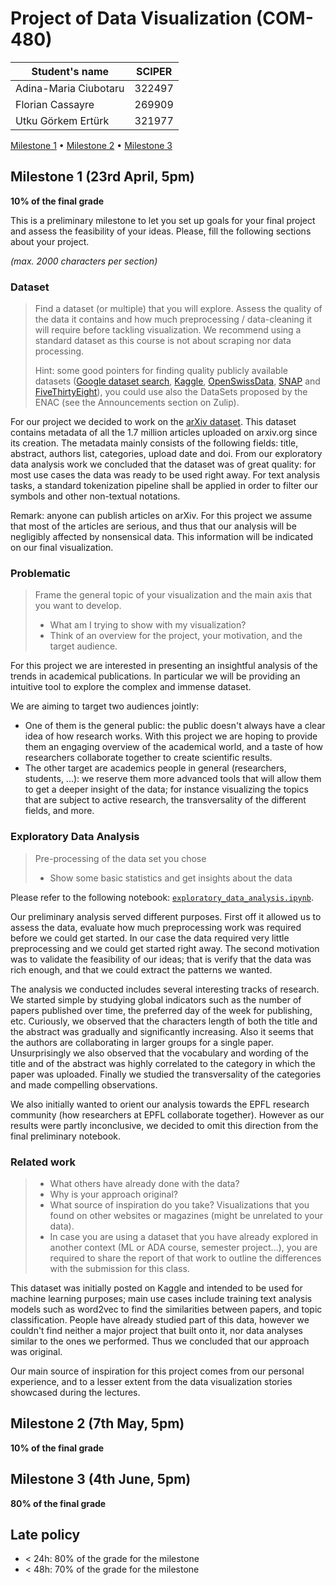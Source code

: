 # Project of Data Visualization (COM-480)

| Student's name | SCIPER |
| -------------- | ------ |
| Adina-Maria Ciubotaru | 322497 |
| Florian Cassayre | 269909 |
| Utku Görkem Ertürk | 321977 |

[Milestone 1](#milestone-1) • [Milestone 2](#milestone-2) • [Milestone 3](#milestone-3)

## Milestone 1 (23rd April, 5pm)

**10% of the final grade**

This is a preliminary milestone to let you set up goals for your final project and assess the feasibility of your ideas.
Please, fill the following sections about your project.

*(max. 2000 characters per section)*

### Dataset

> Find a dataset (or multiple) that you will explore. Assess the quality of the data it contains and how much preprocessing / data-cleaning it will require before tackling visualization. We recommend using a standard dataset as this course is not about scraping nor data processing.
>
> Hint: some good pointers for finding quality publicly available datasets ([Google dataset search](https://datasetsearch.research.google.com/), [Kaggle](https://www.kaggle.com/datasets), [OpenSwissData](https://opendata.swiss/en/), [SNAP](https://snap.stanford.edu/data/) and [FiveThirtyEight](https://data.fivethirtyeight.com/)), you could use also the DataSets proposed by the ENAC (see the Announcements section on Zulip).

For our project we decided to work on the [arXiv dataset](https://www.kaggle.com/Cornell-University/arxiv). This dataset contains metadata of all the 1.7 million articles uploaded on arxiv.org since its creation. The metadata mainly consists of the following fields: title, abstract, authors list, categories, upload date and doi. From our exploratory data analysis work we concluded that the dataset was of great quality: for most use cases the data was ready to be used right away. For text analysis tasks, a standard tokenization pipeline shall be applied in order to filter our symbols and other non-textual notations.

Remark: anyone can publish articles on arXiv. For this project we assume that most of the articles are serious, and thus that our analysis will be negligibly affected by nonsensical data. This information will be indicated on our final visualization.

### Problematic

> Frame the general topic of your visualization and the main axis that you want to develop.
> - What am I trying to show with my visualization?
> - Think of an overview for the project, your motivation, and the target audience.

For this project we are interested in presenting an insightful analysis of the trends in academical publications. In particular we will be providing an intuitive tool to explore the complex and immense dataset.

We are aiming to target two audiences jointly:
- One of them is the general public: the public doesn't always have a clear idea of how research works. With this project we are hoping to provide them an engaging overview of the academical world, and a taste of how researchers collaborate together to create scientific results.
- The other target are academics people in general (researchers, students, ...): we reserve them more advanced tools that will allow them to get a deeper insight of the data; for instance visualizing the topics that are subject to active research, the transversality of the different fields, and more.

### Exploratory Data Analysis

> Pre-processing of the data set you chose
> - Show some basic statistics and get insights about the data

Please refer to the following notebook: [`exploratory_data_analysis.ipynb`](exploratory_data_analysis.ipynb).

Our preliminary analysis served different purposes. First off it allowed us to assess the data, evaluate how much preprocessing work was required before we could get started. In our case the data required very little preprocessing and we could get started right away. The second motivation was to validate the feasibility of our ideas; that is verify that the data was rich enough, and that we could extract the patterns we wanted. 

The analysis we conducted includes several interesting tracks of research. We started simple by studying global indicators such as the number of papers published over time, the preferred day of the week for publishing, etc. Curiously, we observed that the characters length of both the title and the abstract was gradually and significantly increasing. Also it seems that the authors are collaborating in larger groups for a single paper.
Unsurprisingly we also observed that the vocabulary and wording of the title and of the abstract was highly correlated to the category in which the paper was uploaded. Finally we studied the transversality of the categories and made compelling observations.

We also initially wanted to orient our analysis towards the EPFL research community (how researchers at EPFL collaborate together). However as our results were partly inconclusive, we decided to omit this direction from the final preliminary notebook.

### Related work

> - What others have already done with the data?
> - Why is your approach original?
> - What source of inspiration do you take? Visualizations that you found on other websites or magazines (might be unrelated to your data).
> - In case you are using a dataset that you have already explored in another context (ML or ADA course, semester project...), you are required to share the report of that work to outline the differences with the submission for this class.

This dataset was initially posted on Kaggle and intended to be used for machine learning purposes; main use cases include training text analysis models such as word2vec to find the similarities between papers, and topic classification.
People have already studied part of this data, however we couldn't find neither a major project that built onto it, nor data analyses similar to the ones we performed. Thus we concluded that our approach was original.

Our main source of inspiration for this project comes from our personal experience, and to a lesser extent from the data visualization stories showcased during the lectures.

## Milestone 2 (7th May, 5pm)

**10% of the final grade**


## Milestone 3 (4th June, 5pm)

**80% of the final grade**


## Late policy

- < 24h: 80% of the grade for the milestone
- < 48h: 70% of the grade for the milestone

